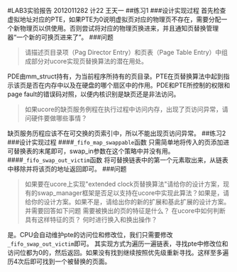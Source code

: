 #LAB3实验报告
2012011282 计22 王天一
##练习1
###设计实现过程
首先检查虚拟地址对应的PTE，如果PTE为0说明虚拟页对应的物理页不存在，需要分配一个新物理页以供使用。否则尝试将对应的物理页换进来，并且通知页替换管理器“一个新的可换页进来了”。
###问题
>请描述页目录项（Pag Director Entry）和页表（Page Table Entry）中组成部分对ucore实现页替换算法的潜在用处。   

PDE由mm_struct持有，为当前程序所持有的页目录。PTE在页替换算法中起到指示该页是否在内存中以及在硬盘的哪个扇区中的作用。PDE和PTE所控制的权限和page fault的错误码对照，以便内核识别是缺页还是非法访问。
>如果ucore的缺页服务例程在执行过程中访问内存，出现了页访问异常，请问硬件要做哪些事情？  　

缺页服务历程应该不在可交换的页索引中，所以不能出现页访问异常。
##练习2
###设计实现过程
####`_fifo_map_swappable`函数
只需简单地将传入的页添加进可替换表的末尾即可，swap_in参数在这个策略中并没有用。
####`_fifo_swap_out_victim`函数
将可替换链表中的第一个元素取出来，从链表中移除并将该页的地址返回即可。
###问题
>如果要在ucore上实现"extended clock页替换算法"请给你的设计方案，现有的swap_manager框架是否足以支持在ucore中实现此算法？如果是，请给你的设计方案。如果不是，请给出你的新的扩展和基此扩展的设计方案。并需要回答如下问题
需要被换出的页的特征是什么？ 
在ucore中如何判断具有这样特征的页？
何时进行换入和换出操作？  

是。CPU会自动维护pte的访问位和修改位，我们只需要修改`_fifo_swap_out_victim`即可。
其实现方式为遍历一遍链表，寻找pte中修改位和访问位都为0的，然后返回。如果没有找到继续按照优先级重新寻找。这样至多遍历4次后即可找到一个被替换的页面。